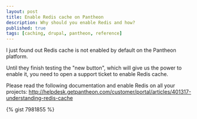 ```yaml
---
layout: post
title: Enable Redis cache on Pantheon
description: Why should you enable Redis and how?
published: true
tags: [caching, drupal, pantheon, reference]
---
```


I just found out Redis cache is not enabled by default on the Pantheon platform.

Until they finish testing the "new button", which will give us the power to enable it, you need to open a support ticket to enable Redis cache.

Please read the following documentation and enable Redis on all your projects:
http://helpdesk.getpantheon.com/customer/portal/articles/401317-understanding-redis-cache

{% gist 7981855 %}
